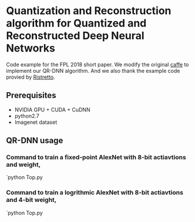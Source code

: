 # Quantization and Reconstruction algorithm for Quantized and Reconstructed Deep Neural Networks

Code example for the FPL 2018 short paper. We modify the original [caffe](http://caffe.berkeleyvision.org/) to implement our QR-DNN algorithm. And we also thank the example code provied by [Ristretto](http://ristretto.lepsucd.com/).

## Prerequisites
- NVIDIA GPU + CUDA + CuDNN
- python2.7
- Imagenet dataset


## QR-DNN usage

### Command to train a fixed-point AlexNet with 8-bit actiavtions and weight,
`python Top.py

### Command to train a logrithmic AlexNet with 8-bit actiavtions and 4-bit weight,
`python Top.py
